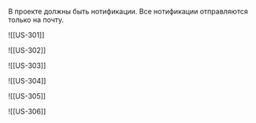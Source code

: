 В проекте должны быть нотификации. Все нотификации отправляются только на почту.

![[US-301]] 

![[US-302]]

![[US-303]] 

![[US-304]] 

![[US-305]] 

![[US-306]]
